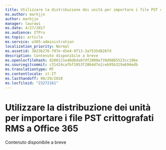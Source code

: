 ```yaml
---
title: Utilizzare la distribuzione dei unità per importare i file PST crittografati RMS a Office 365
ms.author: markjjo
author: markjjo
manager: laurawi
ms.date: 4/27/2017
ms.audience: ITPro
ms.topic: article
ms.service: o365-administration
localization_priority: Normal
ms.assetid: 3023b276-797e-45e4-9713-3a7535d826fd
description: Contenuto disponibile a breve
ms.openlocfilehash: 8208121e40dbda87df2800e739d9885523cc196e
ms.sourcegitcommit: c31424cafbf1953f2864d7e2ceb95b329a694edb
ms.translationtype: MT
ms.contentlocale: it-IT
ms.lasthandoff: 08/29/2018
ms.locfileid: "23272161"
---
```

# <a name="use-drive-shipping-to-import-rms-encrypted-pst-files-to-office-365"></a>Utilizzare la distribuzione dei unità per importare i file PST crittografati RMS a Office 365

Contenuto disponibile a breve
  

